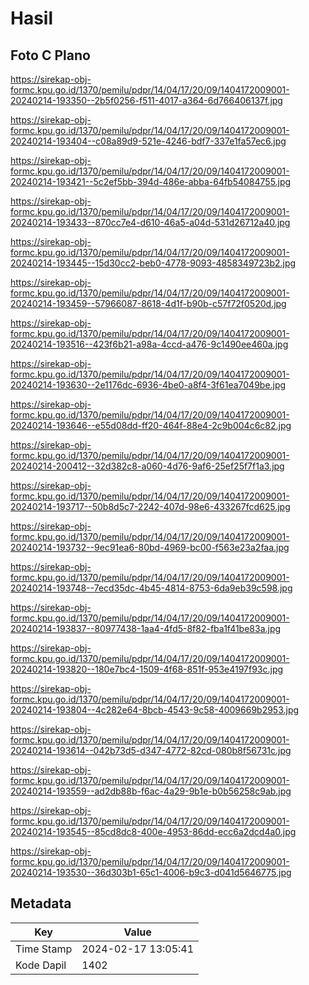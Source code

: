 # Hasil

## Foto C Plano

https://sirekap-obj-formc.kpu.go.id/1370/pemilu/pdpr/14/04/17/20/09/1404172009001-20240214-193350--2b5f0256-f511-4017-a364-6d766406137f.jpg

https://sirekap-obj-formc.kpu.go.id/1370/pemilu/pdpr/14/04/17/20/09/1404172009001-20240214-193404--c08a89d9-521e-4246-bdf7-337e1fa57ec6.jpg

https://sirekap-obj-formc.kpu.go.id/1370/pemilu/pdpr/14/04/17/20/09/1404172009001-20240214-193421--5c2ef5bb-394d-486e-abba-64fb54084755.jpg

https://sirekap-obj-formc.kpu.go.id/1370/pemilu/pdpr/14/04/17/20/09/1404172009001-20240214-193433--870cc7e4-d610-46a5-a04d-531d26712a40.jpg

https://sirekap-obj-formc.kpu.go.id/1370/pemilu/pdpr/14/04/17/20/09/1404172009001-20240214-193445--15d30cc2-beb0-4778-9093-4858349723b2.jpg

https://sirekap-obj-formc.kpu.go.id/1370/pemilu/pdpr/14/04/17/20/09/1404172009001-20240214-193459--57966087-8618-4d1f-b90b-c57f72f0520d.jpg

https://sirekap-obj-formc.kpu.go.id/1370/pemilu/pdpr/14/04/17/20/09/1404172009001-20240214-193516--423f6b21-a98a-4ccd-a476-9c1490ee460a.jpg

https://sirekap-obj-formc.kpu.go.id/1370/pemilu/pdpr/14/04/17/20/09/1404172009001-20240214-193630--2e1176dc-6936-4be0-a8f4-3f61ea7049be.jpg

https://sirekap-obj-formc.kpu.go.id/1370/pemilu/pdpr/14/04/17/20/09/1404172009001-20240214-193646--e55d08dd-ff20-464f-88e4-2c9b004c6c82.jpg

https://sirekap-obj-formc.kpu.go.id/1370/pemilu/pdpr/14/04/17/20/09/1404172009001-20240214-200412--32d382c8-a060-4d76-9af6-25ef25f7f1a3.jpg

https://sirekap-obj-formc.kpu.go.id/1370/pemilu/pdpr/14/04/17/20/09/1404172009001-20240214-193717--50b8d5c7-2242-407d-98e6-433267fcd625.jpg

https://sirekap-obj-formc.kpu.go.id/1370/pemilu/pdpr/14/04/17/20/09/1404172009001-20240214-193732--9ec91ea6-80bd-4969-bc00-f563e23a2faa.jpg

https://sirekap-obj-formc.kpu.go.id/1370/pemilu/pdpr/14/04/17/20/09/1404172009001-20240214-193748--7ecd35dc-4b45-4814-8753-6da9eb39c598.jpg

https://sirekap-obj-formc.kpu.go.id/1370/pemilu/pdpr/14/04/17/20/09/1404172009001-20240214-193837--80977438-1aa4-4fd5-8f82-fba1f41be83a.jpg

https://sirekap-obj-formc.kpu.go.id/1370/pemilu/pdpr/14/04/17/20/09/1404172009001-20240214-193820--180e7bc4-1509-4f68-851f-953e4197f93c.jpg

https://sirekap-obj-formc.kpu.go.id/1370/pemilu/pdpr/14/04/17/20/09/1404172009001-20240214-193804--4c282e64-8bcb-4543-9c58-4009669b2953.jpg

https://sirekap-obj-formc.kpu.go.id/1370/pemilu/pdpr/14/04/17/20/09/1404172009001-20240214-193614--042b73d5-d347-4772-82cd-080b8f56731c.jpg

https://sirekap-obj-formc.kpu.go.id/1370/pemilu/pdpr/14/04/17/20/09/1404172009001-20240214-193559--ad2db88b-f6ac-4a29-9b1e-b0b56258c9ab.jpg

https://sirekap-obj-formc.kpu.go.id/1370/pemilu/pdpr/14/04/17/20/09/1404172009001-20240214-193545--85cd8dc8-400e-4953-86dd-ecc6a2dcd4a0.jpg

https://sirekap-obj-formc.kpu.go.id/1370/pemilu/pdpr/14/04/17/20/09/1404172009001-20240214-193530--36d303b1-65c1-4006-b9c3-d041d5646775.jpg


## Metadata

| Key        | Value               |
| ---------- | ------------------- |
| Time Stamp | 2024-02-17 13:05:41 |
| Kode Dapil | 1402                |



